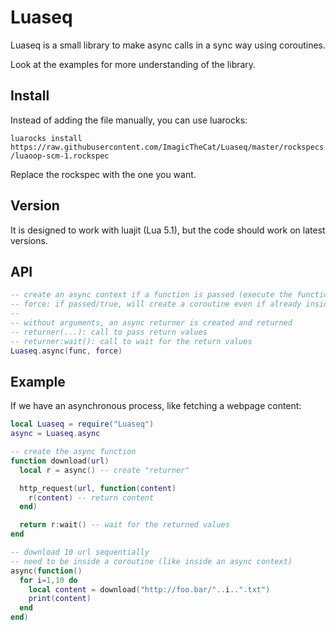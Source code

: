 # Luaseq

Luaseq is a small library to make async calls in a sync way using coroutines.

Look at the examples for more understanding of the library.

## Install

Instead of adding the file manually, you can use luarocks:

`luarocks install https://raw.githubusercontent.com/ImagicTheCat/Luaseq/master/rockspecs/luaoop-scm-1.rockspec`

Replace the rockspec with the one you want.

## Version

It is designed to work with luajit (Lua 5.1), but the code should work on latest versions.

## API

```lua
-- create an async context if a function is passed (execute the function in a coroutine if none exists)
-- force: if passed/true, will create a coroutine even if already inside one
--
-- without arguments, an async returner is created and returned
-- returner(...): call to pass return values
-- returner:wait(): call to wait for the return values
Luaseq.async(func, force)
```

## Example

If we have an asynchronous process, like fetching a webpage content:

```lua
local Luaseq = require("Luaseq")
async = Luaseq.async

-- create the async function
function download(url)
  local r = async() -- create "returner"

  http_request(url, function(content)
    r(content) -- return content
  end)

  return r:wait() -- wait for the returned values
end

-- download 10 url sequentially
-- need to be inside a coroutine (like inside an async context)
async(function()
  for i=1,10 do
    local content = download("http://foo.bar/"..i..".txt")
    print(content)
  end
end)
```


